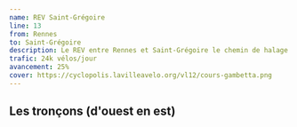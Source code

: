 ```yaml
---
name: REV Saint-Grégoire
line: 13
from: Rennes
to: Saint-Grégoire
description: Le REV entre Rennes et Saint-Grégoire le chemin de halage de l'Ille puis l'avenue Gros Malhon et la rue du général de Gaulle dans St Grégoire.
trafic: 24k vélos/jour
avancement: 25%
cover: https://cyclopolis.lavilleavelo.org/vl12/cours-gambetta.png
---
```


## Les tronçons (d'ouest en est)
